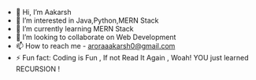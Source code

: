 - 👋 Hi, I’m Aakarsh
- 👀 I’m interested in Java,Python,MERN Stack
- 🌱 I’m currently learning MERN Stack
- 💞️ I’m looking to collaborate on Web Development
- 📫 How to reach me - aroraaakarsh0@gmail.com
- ⚡ Fun fact: Coding is Fun , If not Read It Again , Woah! YOU just learned RECURSION !

<!---
Aakarsh1504-CS/Aakarsh1504-CS is a ✨ special ✨ repository because its `README.md` (this file) appears on your GitHub profile.
You can click the Preview link to take a look at your changes.
--->

